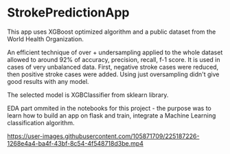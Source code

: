 # StrokePredictionApp



This app uses XGBoost optimized algorithm and a public dataset from the World Health Organization.



An efficient technique of over + undersampling applied to the whole dataset allowed to around 92% of accuracy, precision, recall, f-1 score.
It is used in cases of very unbalanced data. First, negative stroke cases were reduced, then positive stroke cases were added. 
Using just oversampling didn't give good results with any model.

The selected model is XGBClassifier from sklearn library.


EDA part ommited in the notebooks for this project - the purpose was to learn how to build an app on flask and train, integrate a Machine Learning classification algorithm.


https://user-images.githubusercontent.com/105871709/225187226-1268e4a4-ba4f-43bf-8c54-4f548718d3be.mp4

